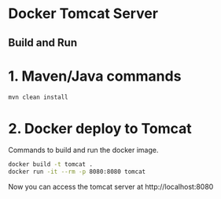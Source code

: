 # Docker Tomcat Server

## Build and Run

# 1. Maven/Java commands

```bash
mvn clean install
```

# 2. Docker deploy to Tomcat
Commands to build and run the docker image.
```bash
docker build -t tomcat .
docker run -it --rm -p 8080:8080 tomcat
```

Now you can access the tomcat server at http://localhost:8080

